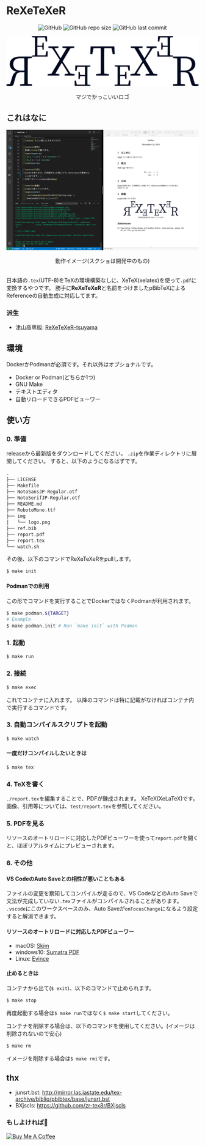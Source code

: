 # ReXeTeXeR
<div style="text-align:center;">

![GitHub](https://img.shields.io/github/license/terfno/rexetexer) ![GitHub repo size](https://img.shields.io/github/repo-size/terfno/rexetexer) ![GitHub last commit](https://img.shields.io/github/last-commit/terfno/rexetexer)

</div>

![img](./design/logo.png)

<div style="text-align:center;">マジでかっこいいロゴ</div>

## これはなに
![img](design/img.png)

<div style="text-align:center;">動作イメージ(スクショは開発中のもの)</div><br>

日本語の`.tex`(UTF-8)をTeXの環境構築なしに、XeTeX(xelatex)を使って`.pdf`に変換するやつです。
勝手に**ReXeTeXeR**と名前をつけましたpBibTeXによるReferenceの自動生成に対応してます。

### 派生
* 津山高専版: [ReXeTeXeR-tsuyama](https://github.com/Terfno/ReXeTeXeR-tsuyama)

## 環境
DockerかPodmanが必須です。それ以外はオプショナルです。

- Docker or Podman(どちらか1つ)
- GNU Make
- テキストエディタ
- 自動リロードできるPDFビューワー

## 使い方
### 0. 準備
releaseから最新版をダウンロードしてください。
`.zip`を作業ディレクトリに展開してください。
すると、以下のようになるはずです。

```
.
├── LICENSE
├── Makefile
├── NotoSansJP-Regular.otf
├── NotoSerifJP-Regular.otf
├── README.md
├── RobotoMono.ttf
├── img
│   └── logo.png
├── ref.bib
├── report.pdf
├── report.tex
└── watch.sh
```

その後、以下のコマンドでReXeTeXeRをpullします。
```sh
$ make init
```

#### Podmanでの利用
この形でコマンドを実行することでDockerではなくPodmanが利用されます。
```sh
$ make podman.${TARGET}
# Example
$ make podman.init # Run `make init` with Podman
```

### 1. 起動
```sh
$ make run
```

### 2. 接続
```sh
$ make exec
```
これでコンテナに入れます。
以降のコマンドは特に記載がなければコンテナ内で実行するコマンドです。

### 3. 自動コンパイルスクリプトを起動
```sh
$ make watch
```

#### 一度だけコンパイルしたいときは
```sh
$ make tex
```

### 4. TeXを書く
`./report.tex`を編集することで、PDFが錬成されます。
XeTeX(XeLaTeX)です。
画像、引用等については、`test/report.tex`を参照してください。

### 5. PDFを見る
リソースのオートリロードに対応したPDFビューワーを使って`report.pdf`を開くと、ほぼリアルタイムにプレビューされます。

### 6. その他
#### VS CodeのAuto Saveとの相性が悪いこともある
ファイルの変更を察知してコンパイルが走るので、VS CodeなどのAuto Saveで文法が完成していない`.tex`ファイルがコンパイルされることがあります。
`.vscode`にこのワークスペースのみ、Auto Saveが`onFocusChange`になるよう設定すると解消できます。

#### リソースのオートリロードに対応したPDFビューワー
- macOS: [Skim](https://skim-app.sourceforge.io/)
- windows10: [Sumatra PDF](https://www.sumatrapdfreader.org/)
- Linux: [Evince](https://wiki.gnome.org/Apps/Evince)

#### 止めるときは
コンテナから出て(`$ exit`)、以下のコマンドで止められます。
```sh
$ make stop
```
再度起動する場合は`$ make run`ではなく`$ make start`してください。

コンテナを削除する場合は、以下のコマンドを使用してください。(イメージは削除されないので安心)
```sh
$ make rm
```
イメージを削除する場合は`$ make rmi`です。

## thx
- junsrt.bst: http://mirror.las.iastate.edu/tex-archive/biblio/pbibtex/base/junsrt.bst
- BXjscls: https://github.com/zr-tex8r/BXjscls

### もしよければ:bow:
<a href="https://www.buymeacoffee.com/terfno" target="_blank"><img src="https://cdn.buymeacoffee.com/buttons/v2/default-yellow.png" alt="Buy Me A Coffee" style="height: 60px !important;width: 217px !important;" ></a>
